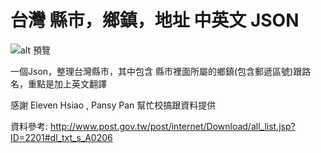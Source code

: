 # 台灣 縣市，鄉鎮，地址 中英文 JSON

![alt 預覽](https://github.com/donma/TaiwanAddressCityAreaRoadChineseEnglishJSON/blob/master/preview.png?raw=true)

一個Json，整理台灣縣市，其中包含 縣市裡面所屬的鄉鎮(包含郵遞區號)跟路名，重點是加上英文翻譯

感謝 Eleven Hsiao , Pansy Pan 幫忙校搞跟資料提供

資料參考:
http://www.post.gov.tw/post/internet/Download/all_list.jsp?ID=2201#dl_txt_s_A0206

